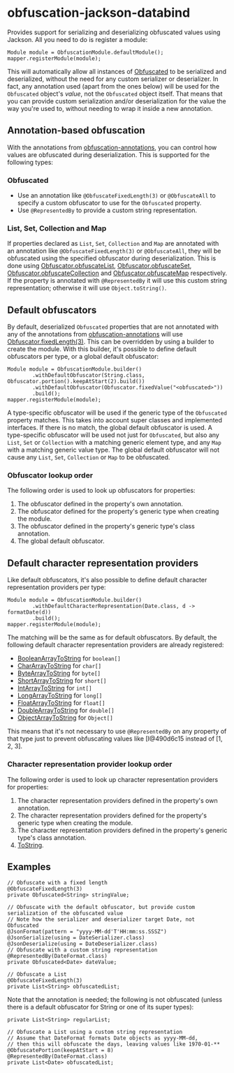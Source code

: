 # obfuscation-jackson-databind

Provides support for serializing and deserializing obfuscated values using Jackson. All you need to do is register a module:

    Module module = ObfuscationModule.defaultModule();
    mapper.registerModule(module);

This will automatically allow all instances of [Obfuscated](https://robtimus.github.io/obfuscation-core/apidocs/com/github/robtimus/obfuscation/Obfuscated.html) to be serialized and deserialized, without the need for any custom serializer or deserializer. In fact, any annotation used (apart from the ones below) will be used for the `Obfuscated` object's *value*, not the `Obfuscated` object itself. That means that you can provide custom serialization and/or deserialization for the value the way you're used to, without needing to wrap it inside a new annotation.

## Annotation-based obfuscation

With the annotations from [obfuscation-annotations](https://robtimus.github.io/obfuscation-annotations), you can control how values are obfuscated during deserialization. This is supported for the following types:

### Obfuscated

* Use an annotation like `@ObfuscateFixedLength(3)` or `@ObfuscateAll` to specify a custom obfuscator to use for the `Obfuscated` property.
* Use `@RepresentedBy` to provide a custom string representation.

### List, Set, Collection and Map

If properties declared as `List`, `Set`, `Collection` and `Map` are annotated with an annotation like `@ObfuscateFixedLength(3)` or `@ObfuscateAll`, they will be obfuscated using the specified obfuscator during deserialization. This is done using [Obfuscator.obfuscateList](https://robtimus.github.io/obfuscation-core/apidocs/com/github/robtimus/obfuscation/Obfuscator.html#obfuscateList-java.util.List-java.util.function.Function-), [Obfuscator.obfuscateSet](https://robtimus.github.io/obfuscation-core/apidocs/com/github/robtimus/obfuscation/Obfuscator.html#obfuscateSet-java.util.Set-java.util.function.Function-), [Obfuscator.obfuscateCollection](https://robtimus.github.io/obfuscation-core/apidocs/com/github/robtimus/obfuscation/Obfuscator.html#obfuscateCollection-java.util.Collection-java.util.function.Function-) and [Obfuscator.obfuscateMap](https://robtimus.github.io/obfuscation-core/apidocs/com/github/robtimus/obfuscation/Obfuscator.html#obfuscateMap-java.util.Map-java.util.function.Function-) respectively. If the property is annotated with `@RepresentedBy` it will use this custom string representation; otherwise it will use `Object.toString()`.

## Default obfuscators

By default, deserialized `Obfuscated` properties that are not annotated with any of the annotations from [obfuscation-annotations](https://robtimus.github.io/obfuscation-annotations) will use [Obfuscator.fixedLength(3)](https://robtimus.github.io/obfuscation-core/apidocs/com/github/robtimus/obfuscation/Obfuscator.html#fixedLength-int-). This can be overridden by using a builder to create the module. With this builder, it's possible to define default obfuscators per type, or a global default obfuscator:

    Module module = ObfuscationModule.builder()
            .withDefaultObfuscator(String.class, Obfuscator.portion().keepAtStart(2).build())
            .withDefaultObfuscator(Obfuscator.fixedValue("<obfuscated>"))
            .build();
    mapper.registerModule(module);

A type-specific obfuscator will be used if the generic type of the `Obfuscated` property matches. This takes into account super classes and implemented interfaces. If there is no match, the global default obfuscator is used. A type-specific obfuscator will be used not just for `Obfuscated`, but also any `List`, `Set` or `Collection` with a matching generic element type, and any `Map` with a matching generic value type. The global default obfuscator will not cause any `List`, `Set`, `Collection` or `Map` to be obfuscated.

### Obfuscator lookup order

The following order is used to look up obfuscators for properties:

1. The obfuscator defined in the property's own annotation.
2. The obfuscator defined for the property's generic type when creating the module.
3. The obfuscator defined in the  property's generic type's class annotation.
4. The global default obfuscator.

## Default character representation providers

Like default obfuscators, it's also possible to define default character representation providers per type:

    Module module = ObfuscationModule.builder()
            .withDefaultCharacterRepresentation(Date.class, d -> formatDate(d))
            .build();
    mapper.registerModule(module);

The matching will be the same as for default obfuscators. By default, the following default character representation providers are already registered:

* [BooleanArrayToString](https://robtimus.github.io/obfuscation-annotations/apidocs/com/github/robtimus/obfuscation/annotation/CharacterRepresentationProvider.BooleanArrayToString.html) for `boolean[]`
* [CharArrayToString](https://robtimus.github.io/obfuscation-annotations/apidocs/com/github/robtimus/obfuscation/annotation/CharacterRepresentationProvider.CharArrayToString.html) for `char[]`
* [ByteArrayToString](https://robtimus.github.io/obfuscation-annotations/apidocs/com/github/robtimus/obfuscation/annotation/CharacterRepresentationProvider.ByteArrayToString.html) for `byte[]`
* [ShortArrayToString](https://robtimus.github.io/obfuscation-annotations/apidocs/com/github/robtimus/obfuscation/annotation/CharacterRepresentationProvider.ShortArrayToString.html) for `short[]`
* [IntArrayToString](https://robtimus.github.io/obfuscation-annotations/apidocs/com/github/robtimus/obfuscation/annotation/CharacterRepresentationProvider.IntArrayToString.html) for `int[]`
* [LongArrayToString](https://robtimus.github.io/obfuscation-annotations/apidocs/com/github/robtimus/obfuscation/annotation/CharacterRepresentationProvider.LongArrayToString.html) for `long[]`
* [FloatArrayToString](https://robtimus.github.io/obfuscation-annotations/apidocs/com/github/robtimus/obfuscation/annotation/CharacterRepresentationProvider.FloatArrayToString.html) for `float[]`
* [DoubleArrayToString](https://robtimus.github.io/obfuscation-annotations/apidocs/com/github/robtimus/obfuscation/annotation/CharacterRepresentationProvider.DoubleArrayToString.html) for `double[]`
* [ObjectArrayToString](https://robtimus.github.io/obfuscation-annotations/apidocs/com/github/robtimus/obfuscation/annotation/CharacterRepresentationProvider.ObjectArrayToString.html) for `Object[]`

This means that it's not necessary to use `@RepresentedBy` on any property of that type just to prevent obfuscating values like [I@490d6c15 instead of [1, 2, 3].

### Character representation provider lookup order

The following order is used to look up character representation providers for properties:

1. The character representation providers defined in the property's own annotation.
2. The character representation providers defined for the property's generic type when creating the module.
3. The character representation providers defined in the  property's generic type's class annotation.
4. [ToString](https://robtimus.github.io/obfuscation-annotations/apidocs/com/github/robtimus/obfuscation/annotation/CharacterRepresentationProvider.ToString.html).

## Examples

    // Obfuscate with a fixed length
    @ObfuscateFixedLength(3)
    private Obfuscated<String> stringValue;

    // Obfuscate with the default obfuscator, but provide custom serialization of the obfuscated value
    // Note how the serializer and deserializer target Date, not Obfuscated
    @JsonFormat(pattern = "yyyy-MM-dd'T'HH:mm:ss.SSSZ")
    @JsonSerialize(using = DateSerializer.class)
    @JsonDeserialize(using = DateDeserializer.class)
    // Obfuscate with a custom string representation
    @RepresentedBy(DateFormat.class)
    private Obfuscated<Date> dateValue;

    // Obfuscate a List
    @ObfuscateFixedLength(3)
    private List<String> obfuscatedList;

Note that the annotation is needed; the following is not obfuscated (unless there is a default obfuscator for String or one of its super types):

    private List<String> regularList;

    // Obfuscate a List using a custom string representation
    // Assume that DateFormat formats Date objects as yyyy-MM-dd,
    // then this will obfuscate the days, leaving values like 1970-01-**
    @ObfuscatePortion(keepAtStart = 8)
    @RepresentedBy(DateFormat.class)
    private List<Date> obfuscatedList;
